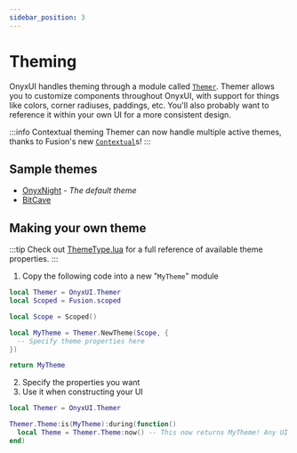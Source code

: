 ```yaml
---
sidebar_position: 3
---
```


# Theming

OnyxUI handles theming through a module called [`Themer`](/api/Themer). Themer allows you to customize components throughout OnyxUI, with support for things like colors, corner radiuses, paddings, etc. You'll also probably want to reference it within your own UI for a more consistent design.

:::info Contextual theming
Themer can now handle multiple active themes, thanks to Fusion's new [`Contextual`](https://elttob.uk/Fusion/0.3/tutorials/best-practices/sharing-values/?h=contextual#contextuals)s! 
:::

## Sample themes

- [OnyxNight](https://github.com/ImAvafe/OnyxUI/blob/main/src/Themer/OnyxNight.lua) - *The default theme*
- [BitCave](https://github.com/ImAvafe/OnyxUI/blob/main/src/Themer/BitCave.lua)

## Making your own theme

:::tip
Check out [ThemeType.lua](https://github.com/ImAvafe/OnyxUI/blob/main/src/Themer/ThemeType.lua) for a full reference of available theme properties.
:::

1. Copy the following code into a new "`MyTheme`" module
  ```lua
  local Themer = OnyxUI.Themer
  local Scoped = Fusion.scoped

  local Scope = Scoped()

  local MyTheme = Themer.NewTheme(Scope, {
    -- Specify theme properties here
  })

  return MyTheme
  ```
2. Specify the properties you want
3. Use it when constructing your UI
  ```lua
  local Themer = OnyxUI.Themer

  Themer.Theme:is(MyTheme):during(function()
    local Theme = Themer.Theme:now() -- This now returns MyTheme! Any UI constructed from this callback will also use MyTheme.
  end)
  ```